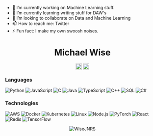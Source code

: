 
- 🔭 I’m currently working on Machine Learning stuff.
- 🌱 I’m currently learning writing stuff for DAW's
- 👯 I’m looking to collaborate on Data and Machine Learning
- 📫 How to reach me: Twitter
- ⚡ Fun fact: I make my own swoosh noises.

<p align="center"> <h1 align="center"> Michael Wise </h1> </p>
<p align="center">
<a href="https://github.com/wisejnrs" target="_blank"><img align="center" src="https://cdn.jsdelivr.net/npm/simple-icons@3.0.1/icons/github.svg" alt="WiseJNRS" height="20" width="20" /></a>
<a href="https://twitter.com/michael_wise" target="_blank"><img align="center" src="https://cdn.jsdelivr.net/npm/simple-icons@3.0.1/icons/twitter.svg" alt="Michael Wise" height="20" width="20" /></a>
</p>

### Languages

![Python](https://img.shields.io/badge/-Python-000?&logo=Python)
![JavaScript](https://img.shields.io/badge/-JavaScript-000?&logo=JavaScript)
![C](https://img.shields.io/badge/-C-000?&logo=C)
![Java](https://img.shields.io/badge/-Java-000?&logo=Java&logoColor=007396)
![TypeScript](https://img.shields.io/badge/-TypeScript-000?&logo=TypeScript)
![C++](https://img.shields.io/badge/-C++-000?&logo=c%2b%2b&logoColor=00599C)
![SQL](https://img.shields.io/badge/-SQL-000?&logo=MySQL)
![C#](https://img.shields.io/badge/-Swift-000?&logo=C#)

### Technologies

![AWS](https://img.shields.io/badge/-AWS-000?&logo=Amazon-AWS&logoColor=F90)
![Docker](https://img.shields.io/badge/-Docker-000?&logo=Docker)
![Kubernetes](https://img.shields.io/badge/-Kubernetes-000?&logo=Kubernetes)
![Linux](https://img.shields.io/badge/-Linux-000?&logo=Linux)
![Node.js](https://img.shields.io/badge/-Node.js-000?&logo=node.js)
![PyTorch](https://img.shields.io/badge/-PyTorch-000?&logo=PyTorch)
![React](https://img.shields.io/badge/-React-000?&logo=React)
![Redis](https://img.shields.io/badge/-Redis-000?&logo=Redis)
![TensorFlow](https://img.shields.io/badge/-TensorFlow-000?&logo=TensorFlow)

<p align="center">
	<img src=https://github-readme-stats.vercel.app/api?username=WiseJNRS&show_icons=true alt=WiseJNRS />
</p>
